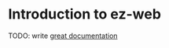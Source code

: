 # Introduction to ez-web

TODO: write [great documentation](http://jacobian.org/writing/great-documentation/what-to-write/)
